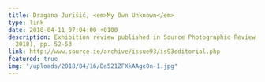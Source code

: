 ```yaml
---
title: Dragana Jurišić, <em>My Own Unknown</em>
type: link
date: 2018-04-11 07:04:00 +0100
description: Exhibition review published in Source Photographic Review, no. 93 (Spring
  2018), pp. 52-53
link: http://www.source.ie/archive/issue93/is93editorial.php
featured: true
img: "/uploads/2018/04/16/Da521ZFXkAAge0n-1.jpg"
---
```

